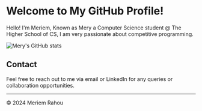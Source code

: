 # Welcome to My GitHub Profile!

Hello! I'm Meriem, Known as Mery  a Computer Science student @ The Higher School of CS, I am very passionate about competitive programming.


![Mery's GitHub stats](https://github-readme-stats.vercel.app/api?username=meryrahou&hide=prs,issues&show_icons=true&theme=dracula)


## Contact
Feel free to reach out to me via email or LinkedIn for any queries or collaboration opportunities.

---
© 2024 Meriem Rahou
